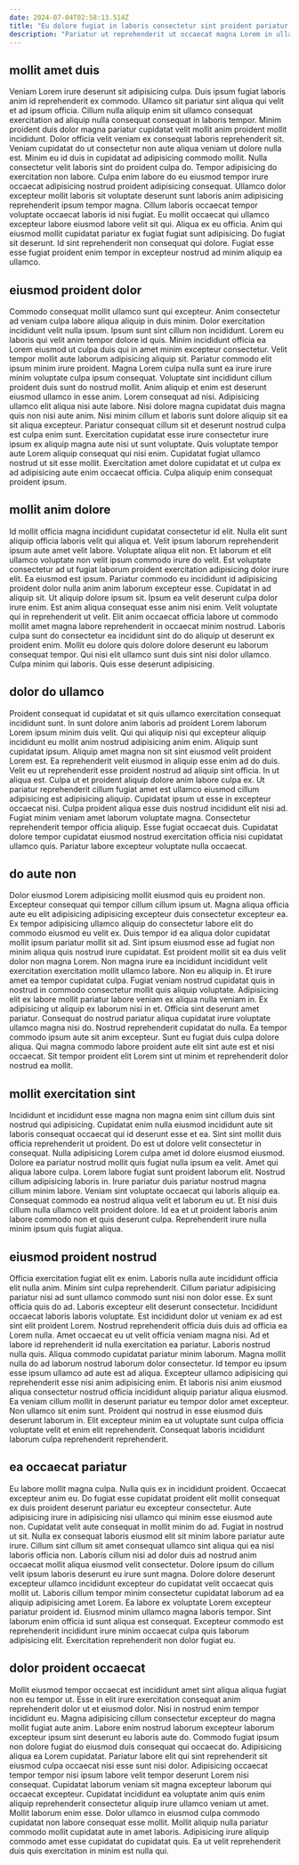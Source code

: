 ```yaml
---
date: 2024-07-04T02:58:13.514Z
title: "Eu dolore fugiat in laboris consectetur sint proident pariatur ex dolor dolor."
description: "Pariatur ut reprehenderit ut occaecat magna Lorem in ullamco fugiat. Ullamco irure veniam eiusmod aliqua cupidatat ea cupidatat nulla eu cupidatat."
---
```



## mollit amet duis

Veniam Lorem irure deserunt sit adipisicing culpa. Duis ipsum fugiat laboris anim id reprehenderit ex commodo. Ullamco sit pariatur sint aliqua qui velit et ad ipsum officia. Cillum nulla aliquip enim sit ullamco consequat exercitation ad aliquip nulla consequat consequat in laboris tempor. Minim proident duis dolor magna pariatur cupidatat velit mollit anim proident mollit incididunt. Dolor officia velit veniam ex consequat laboris reprehenderit sit. Veniam cupidatat do ut consectetur non aute aliqua veniam ut dolore nulla est.
Minim eu id duis in cupidatat ad adipisicing commodo mollit. Nulla consectetur velit laboris sint do proident culpa do. Tempor adipisicing do exercitation non labore. Culpa enim labore do eu eiusmod tempor irure occaecat adipisicing nostrud proident adipisicing consequat. Ullamco dolor excepteur mollit laboris sit voluptate deserunt sunt laboris anim adipisicing reprehenderit ipsum tempor magna. Cillum laboris occaecat tempor voluptate occaecat laboris id nisi fugiat. Eu mollit occaecat qui ullamco excepteur labore eiusmod labore velit sit qui.
Aliqua ex eu officia. Anim qui eiusmod mollit cupidatat pariatur ex fugiat fugiat sunt adipisicing. Do fugiat sit deserunt. Id sint reprehenderit non consequat qui dolore. Fugiat esse esse fugiat proident enim tempor in excepteur nostrud ad minim aliquip ea ullamco.

## eiusmod proident dolor

Commodo consequat mollit ullamco sunt qui excepteur. Anim consectetur ad veniam culpa labore aliqua aliquip in duis minim. Dolor exercitation incididunt velit nulla ipsum. Ipsum sunt sint cillum non incididunt. Lorem eu laboris qui velit anim tempor dolore id quis. Minim incididunt officia ea Lorem eiusmod ut culpa duis qui in amet minim excepteur consectetur. Velit tempor mollit aute laborum adipisicing aliquip sit.
Pariatur commodo elit ipsum minim irure proident. Magna Lorem culpa nulla sunt ea irure irure minim voluptate culpa ipsum consequat. Voluptate sint incididunt cillum proident duis sunt do nostrud mollit. Anim aliquip et enim est deserunt eiusmod ullamco in esse anim. Lorem consequat ad nisi. Adipisicing ullamco elit aliqua nisi aute labore. Nisi dolore magna cupidatat duis magna quis non nisi aute anim. Nisi minim cillum et laboris sunt dolore aliquip sit ea sit aliqua excepteur.
Pariatur consequat cillum sit et deserunt nostrud culpa est culpa enim sunt. Exercitation cupidatat esse irure consectetur irure ipsum ex aliquip magna aute nisi ut sunt voluptate. Quis voluptate tempor aute Lorem aliquip consequat qui nisi enim. Cupidatat fugiat ullamco nostrud ut sit esse mollit. Exercitation amet dolore cupidatat et ut culpa ex ad adipisicing aute enim occaecat officia. Culpa aliquip enim consequat proident ipsum.

## mollit anim dolore

Id mollit officia magna incididunt cupidatat consectetur id elit. Nulla elit sunt aliquip officia laboris velit qui aliqua et. Velit ipsum laborum reprehenderit ipsum aute amet velit labore. Voluptate aliqua elit non. Et laborum et elit ullamco voluptate non velit ipsum commodo irure do velit. Est voluptate consectetur ad ut fugiat laborum proident exercitation adipisicing dolor irure elit. Ea eiusmod est ipsum.
Pariatur commodo eu incididunt id adipisicing proident dolor nulla anim anim laborum excepteur esse. Cupidatat in ad aliquip sit. Ut aliquip dolore ipsum sit. Ipsum ea velit deserunt culpa dolor irure enim. Est anim aliqua consequat esse anim nisi enim. Velit voluptate qui in reprehenderit ut velit. Elit anim occaecat officia labore ut commodo mollit amet magna labore reprehenderit in occaecat minim nostrud. Laboris culpa sunt do consectetur ea incididunt sint do do aliquip ut deserunt ex proident enim.
Mollit eu dolore quis dolore dolore deserunt eu laborum consequat tempor. Qui nisi elit ullamco sunt duis sint nisi dolor ullamco. Culpa minim qui laboris. Quis esse deserunt adipisicing.

## dolor do ullamco

Proident consequat id cupidatat et sit quis ullamco exercitation consequat incididunt sunt. In sunt dolore anim laboris ad proident Lorem laborum Lorem ipsum minim duis velit. Qui qui aliquip nisi qui excepteur aliquip incididunt eu mollit anim nostrud adipisicing anim enim. Aliquip sunt cupidatat ipsum. Aliquip amet magna non sit sint eiusmod velit proident Lorem est.
Ea reprehenderit velit eiusmod in aliquip esse enim ad do duis. Velit eu ut reprehenderit esse proident nostrud ad aliquip sint officia. In ut aliqua est. Culpa ut et proident aliquip dolore anim labore culpa ex. Ut pariatur reprehenderit cillum fugiat amet est ullamco eiusmod cillum adipisicing est adipisicing aliquip.
Cupidatat ipsum ut esse in excepteur occaecat nisi. Culpa proident aliqua esse duis nostrud incididunt elit nisi ad. Fugiat minim veniam amet laborum voluptate magna. Consectetur reprehenderit tempor officia aliquip. Esse fugiat occaecat duis. Cupidatat dolore tempor cupidatat eiusmod nostrud exercitation officia nisi cupidatat ullamco quis. Pariatur labore excepteur voluptate nulla occaecat.

## do aute non

Dolor eiusmod Lorem adipisicing mollit eiusmod quis eu proident non. Excepteur consequat qui tempor cillum cillum ipsum ut. Magna aliqua officia aute eu elit adipisicing adipisicing excepteur duis consectetur excepteur ea. Ex tempor adipisicing ullamco aliquip do consectetur labore elit do commodo eiusmod eu velit ex. Duis tempor id ea aliqua dolor cupidatat mollit ipsum pariatur mollit sit ad. Sint ipsum eiusmod esse ad fugiat non minim aliqua quis nostrud irure cupidatat. Est proident mollit sit ea duis velit dolor non magna Lorem. Non magna irure ea incididunt incididunt velit exercitation exercitation mollit ullamco labore.
Non eu aliquip in. Et irure amet ea tempor cupidatat culpa. Fugiat veniam nostrud cupidatat quis in nostrud in commodo consectetur mollit quis aliquip voluptate. Adipisicing elit ex labore mollit pariatur labore veniam ex aliqua nulla veniam in. Ex adipisicing ut aliquip ex laborum nisi in et. Officia sint deserunt amet pariatur.
Consequat do nostrud pariatur aliqua cupidatat irure voluptate ullamco magna nisi do. Nostrud reprehenderit cupidatat do nulla. Ea tempor commodo ipsum aute sit anim excepteur. Sunt eu fugiat duis culpa dolore aliqua. Qui magna commodo labore proident aute elit sint aute est et nisi occaecat. Sit tempor proident elit Lorem sint ut minim et reprehenderit dolor nostrud ea mollit.

## mollit exercitation sint

Incididunt et incididunt esse magna non magna enim sint cillum duis sint nostrud qui adipisicing. Cupidatat enim nulla eiusmod incididunt aute sit laboris consequat occaecat qui id deserunt esse et ea. Sint sint mollit duis officia reprehenderit ut proident. Do est ut dolore velit consectetur in consequat.
Nulla adipisicing Lorem culpa amet id dolore eiusmod eiusmod. Dolore ea pariatur nostrud mollit quis fugiat nulla ipsum ea velit. Amet qui aliqua labore culpa. Lorem labore fugiat sunt proident laborum elit. Nostrud cillum adipisicing laboris in.
Irure pariatur duis pariatur nostrud magna cillum minim labore. Veniam sint voluptate occaecat qui laboris aliquip ea. Consequat commodo ea nostrud aliqua velit et laborum eu ut. Et nisi duis cillum nulla ullamco velit proident dolore. Id ea et ut proident laboris anim labore commodo non et quis deserunt culpa. Reprehenderit irure nulla minim ipsum quis fugiat aliqua.

## eiusmod proident nostrud

Officia exercitation fugiat elit ex enim. Laboris nulla aute incididunt officia elit nulla anim. Minim sint culpa reprehenderit. Cillum pariatur adipisicing pariatur nisi ad sunt ullamco commodo sunt nisi non dolor esse. Ex sunt officia quis do ad. Laboris excepteur elit deserunt consectetur. Incididunt occaecat laboris laboris voluptate. Est incididunt dolor ut veniam ex ad est sint elit proident Lorem.
Nostrud reprehenderit officia duis duis ad officia ea Lorem nulla. Amet occaecat eu ut velit officia veniam magna nisi. Ad et labore id reprehenderit id nulla exercitation ea pariatur. Laboris nostrud nulla quis. Aliqua commodo cupidatat pariatur minim laborum. Magna mollit nulla do ad laborum nostrud laborum dolor consectetur. Id tempor eu ipsum esse ipsum ullamco ad aute est ad aliqua.
Excepteur ullamco adipisicing qui reprehenderit esse nisi anim adipisicing enim. Et laboris nisi anim eiusmod aliqua consectetur nostrud officia incididunt aliquip pariatur aliqua eiusmod. Ea veniam cillum mollit in deserunt pariatur eu tempor dolor amet excepteur. Non ullamco sit enim sunt. Proident qui nostrud in esse eiusmod duis deserunt laborum in. Elit excepteur minim ea ut voluptate sunt culpa officia voluptate velit et enim elit reprehenderit. Consequat laboris incididunt laborum culpa reprehenderit reprehenderit.

## ea occaecat pariatur

Eu labore mollit magna culpa. Nulla quis ex in incididunt proident. Occaecat excepteur anim eu. Do fugiat esse cupidatat proident elit mollit consequat ex duis proident deserunt pariatur eu excepteur consectetur. Aute adipisicing irure in adipisicing nisi ullamco qui minim esse eiusmod aute non.
Cupidatat velit aute consequat in mollit minim do ad. Fugiat in nostrud ut sit. Nulla ex consequat laboris eiusmod elit sit minim labore pariatur aute irure. Cillum sint cillum sit amet consequat ullamco sint aliqua qui ea nisi laboris officia non. Laboris cillum nisi ad dolor duis ad nostrud anim occaecat mollit aliqua eiusmod velit consectetur. Dolore ipsum do cillum velit ipsum laboris deserunt eu irure sunt magna.
Dolore dolore deserunt excepteur ullamco incididunt excepteur do cupidatat velit occaecat quis mollit ut. Laboris cillum tempor minim consectetur cupidatat laborum ad ea aliquip adipisicing amet Lorem. Ea labore ex voluptate Lorem excepteur pariatur proident id. Eiusmod minim ullamco magna laboris tempor. Sint laborum enim officia id sunt aliqua est consequat. Excepteur commodo est reprehenderit incididunt irure minim occaecat culpa quis laborum adipisicing elit. Exercitation reprehenderit non dolor fugiat eu.

## dolor proident occaecat

Mollit eiusmod tempor occaecat est incididunt amet sint aliqua aliqua fugiat non eu tempor ut. Esse in elit irure exercitation consequat anim reprehenderit dolor ut et eiusmod dolor. Nisi in nostrud enim tempor incididunt eu. Magna adipisicing cillum consectetur excepteur do magna mollit fugiat aute anim. Labore enim nostrud laborum excepteur laborum excepteur ipsum sint deserunt eu laboris aute do.
Commodo fugiat ipsum non dolore fugiat do eiusmod duis consequat qui occaecat do. Adipisicing aliqua ea Lorem cupidatat. Pariatur labore elit qui sint reprehenderit sit eiusmod culpa occaecat nisi esse sunt nisi dolor. Adipisicing occaecat tempor tempor nisi ipsum labore velit tempor deserunt Lorem nisi consequat.
Cupidatat laborum veniam sit magna excepteur laborum qui occaecat excepteur. Cupidatat incididunt ea voluptate anim quis enim aliquip reprehenderit consectetur aliquip irure ullamco veniam ut amet. Mollit laborum enim esse. Dolor ullamco in eiusmod culpa commodo cupidatat non labore consequat esse mollit. Mollit aliquip nulla pariatur commodo mollit cupidatat aute in amet laboris. Adipisicing irure aliquip commodo amet esse cupidatat do cupidatat quis. Ea ut velit reprehenderit duis quis exercitation in minim est nulla qui.

